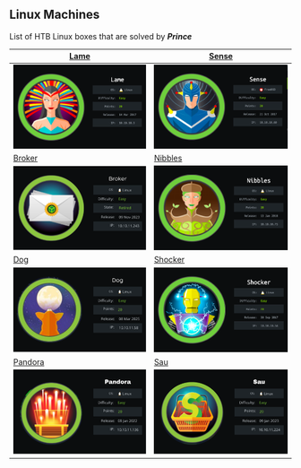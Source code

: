 ## Linux Machines

List of HTB Linux boxes that are solved by ***Prince***

| [Lame](Lame_Machine.md)                      | [Sense](Sense_Machine.md)                    |
| -------------------------------------------- | -------------------------------------------- |
| ![Lame](images-lame/cover-lame.png)          | ![](images-sense/sense.png)                  |
| [Broker](Broker_Machine.md)                  | [Nibbles](Nibbles_Machine.md)                |
| ![Broker](images-broker/cover_broker.png)    | ![Nibbles](images-nibbles/cover_nibbles.png) |
| [Dog](Dog_Machine.md)                        | [Shocker](Shocker_Machine.md)                |
| ![Dog](images-dog/cover_dog.png)             | ![Shocker](images-shocker/cover_shocker.png) |
| [Pandora](Pandora_Machine.md)                | [Sau](Sau_Machine.md)                        |
| ![Pandora](images-pandora/cover_pandora.png) | ![Sau](images-sau/cover_sau.png)             |
